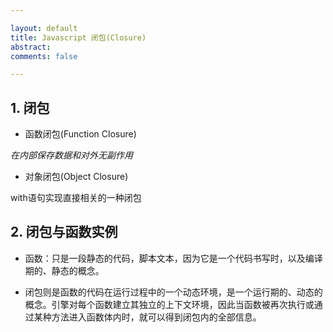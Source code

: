 ```yaml
---

layout: default
title: Javascript 闭包(Closure)
abstract: 
comments: false

---
```


## 1. 闭包


- 函数闭包(Function Closure)

_在内部保存数据和对外无副作用_

- 对象闭包(Object Closure)

with语句实现直接相关的一种闭包

## 2. 闭包与函数实例

- 函数：只是一段静态的代码，脚本文本，因为它是一个代码书写时，以及编译期的、静态的概念。 

- 闭包则是函数的代码在运行过程中的一个动态环境，是一个运行期的、动态的概念。引擎对每个函数建立其独立的上下文环境，因此当函数被再次执行或通过某种方法进入函数体内时，就可以得到闭包内的全部信息。


 




